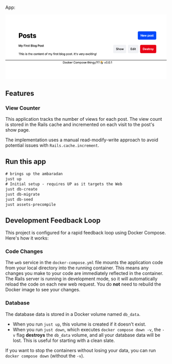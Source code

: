 App:

![alt text](image.png)

## Features

### View Counter

This application tracks the number of views for each post. The view count is stored in the Rails cache and incremented on each visit to the post's show page.

The implementation uses a manual read-modify-write approach to avoid potential issues with `Rails.cache.increment`.

## Run this app

```
# brings up the ambaradan
just up
# Initial setup - requires UP as it targets the Web
just db-create
just db-migrate
just db-seed
just assets-precompile
```

## Development Feedback Loop

This project is configured for a rapid feedback loop using Docker Compose. Here's how it works:

### Code Changes

The `web` service in the `docker-compose.yml` file mounts the application code from your local directory into the running container. This means any changes you make to your code are immediately reflected in the container. The Rails server is running in development mode, so it will automatically reload the code on each new web request. You do **not** need to rebuild the Docker image to see your changes.

### Database

The database data is stored in a Docker volume named `db_data`.

*   When you run `just up`, this volume is created if it doesn't exist.
*   When you run `just down`, which executes `docker compose down -v`, the `-v` flag **destroys** the `db_data` volume, and all your database data will be lost. This is useful for starting with a clean slate.

If you want to stop the containers without losing your data, you can run `docker compose down` (without the `-v`).